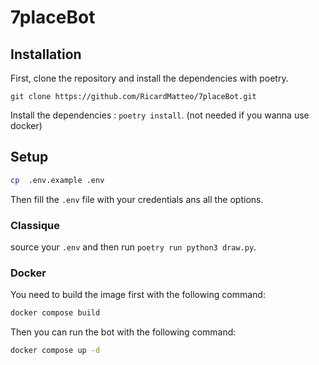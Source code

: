 # 7placeBot
## Installation

First, clone the repository and install the dependencies with poetry.
```
git clone https://github.com/RicardMatteo/7placeBot.git
```

Install the dependencies : `poetry install`. (not needed if you wanna use docker)

## Setup

```bash
cp  .env.example .env
```
Then fill the `.env` file with your credentials ans all the options.

### Classique

source your `.env` and then run ``poetry run python3 draw.py``.


### Docker

You need to build the image first with the following command:
```bash
docker compose build
```

Then you can run the bot with the following command:
```bash
docker compose up -d
```